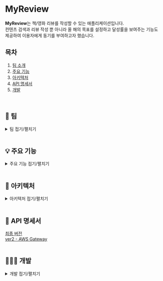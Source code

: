 # MyReview
<b>MyReview</b>는 책/영화 리뷰를 작성할 수 있는 애플리케이션입니다. <br/>
컨텐츠 검색과 리뷰 작성 뿐 아니라 올 해의 목표를 설정하고 달성률을 보여주는 기능도 제공하여 이용자에게 동기를 부여하고자 했습니다. 

## 목차
1. [팀 소개](#-팀)
2. [주요 기능](#bulb-주요-기능)
3. [아키텍처](#-아키텍처)
4. [API 명세서](#-api-명세서)
5. [개발](#-개발)

<br/>

## 🥔 팀
<details>
<summary>팀 접기/펼치기</summary>
<div markdown="1">
<table>
<thead>
  <tr>
    <th colspan="3">왜지?감자(Whyz-Potato)🥔</th>
  </tr>
</thead>
<tbody>
  <tr>
    <td>김다슬(BE)</br> <a href="https://github.com/Daseull">깃허브</a><br/> </td>
    <td>문지원(FE)</br> <a href="https://github.com/jeewonMoon">깃허브</a><br/> </td>
    <td>허서영(BE)</br> <a href="https://github.com/hs03130">깃허브</a><br/> </td>
  </tr>
</tbody>
</table>
팀 정보 및 협업 노션 : https://www.notion.so/104b4a6271c743cf883846540cb42a76?p=c20376985a194faab0e2a32b2e535239&pm=s
</div>
</details>
<br/>

## :bulb: 주요 기능
<details>
<summary>주요 기능 접기/펼치기</summary>
<div markdown="1">
<img src="https://user-images.githubusercontent.com/59015764/227125837-a82f2a6e-442b-46a6-bf36-9e385d78f2d4.png">
<ul>
    <li><b>회원</b></li>
        <ul>
            <li> 회원가입 : 사용자는 고유한 이메일을 등록하여 서비스에 가입할 수 있습니다.</li>
            <li> 로그인 : 가입 시 등록한 이메일과 비밀번호를 통해 로그인 할 수 있습니다. 비밀번호는 암호화하여 저장합니다.</li>  
            <li> 회원정보변경 : 가입 시 등록한 이름과 비밀번호를 변경할 수 있습니다.</li>
            <li> 회원탈퇴</li>
        </ul>
    <li><b>목표</b></li>
        사용자의 동기부여를 위하여 목표 설정과 달성률 기능을 제공합니다. 
        <ul>
            <li> 올해 목표 조회 : 올해 목표와 달성률을 조회합니다. 가입 후 변경하지 않았다면 기본값 10으로 설정되어있습니다.</li>
            <li> 올해 목표 수정 : 올해 목표량을 수정합니다. </li>
            <li> 과거 목표 조회 : 회원가입 시점 이후의 모든 연도의 목표와 달성률을 조회할 수 있습니다. </li>
        </ul>
    <li><b>컨텐츠</b></li>
        책과 영화에 대한 정보를 가져오기 위해 네이버 검색 API를 사용했습니다.
        <ul>
            <li> 컨텐츠 검색 : 사용자의 검색 쿼리에 대한 네이버 API 응답을 수정하여 검색 결과 리스트를 반환합니다.</li>
            <li> 컨텐츠 저장 : 사용자가 리뷰를 작성할 때, 서비스 DB에 저장되어 있지 않은 컨텐츠라면 컨텐츠 저장이 먼저 이뤄집니다. 서비스 DB에 저장되어 있는 지 여부는 책은 isbn을 통해, 영화는 제목과 감독을 통해 확인합니다. </li>   
            <li> 둘러보기 : 일종의 추천 리스트로 사용자가 관심 설정한 컨텐츠 리스트, 신작 컨텐츠 리스트, 리뷰가 많이 달린 상위 10개의 컨텐츠 리스트를 확인할 수 있습니다. </li>
        </ul>
    <li><b>리뷰</b></li>
        <ul>
            <li> 리뷰 작성 : 컨텐츠에 대한 리뷰를 작성합니다. 담아놓은 경우에는 상태만, 그 외의 경우에는 감상일, 별점, 감상 내용을 저장합니다. 
            </li> 
            <li> 리뷰 조회 : 작성한 리뷰를 조회합니다. 컨텐츠 제목을 이용해 작성 리뷰 내에서 검색 기능도 제공합니다.</li>
            <li> 리뷰 수정 : 작성한 리뷰를 수정합니다. 담아놓기로 변경 시 기존에 저장한 감상 내용이 삭제됩니다. </li>
            <li> 리뷰 삭제 : 작성한 리뷰를 삭제합니다. </li>
        </ul>
</ul> 
</div>
</details>
<br/>

## 🔧 아키텍처
<details>
<summary>아키텍처 접기/펼치기</summary>
<div markdown="1">
<h3>도메인 설계</h3>
<img src = "https://user-images.githubusercontent.com/59015764/227146380-3bb79ae2-e4f3-40eb-bccb-7dcb9f3c4f30.png">
<h3>테이블 설계</h3>
<img src = "https://user-images.githubusercontent.com/59015764/227146719-a758245a-a77f-4820-8f40-5e24e013ed73.png">
</div>
</details>
<br/>

## 📜 API 명세서
[최종 버전](https://www.notion.so/Rest-API-document-267c1ae481174b6e82cfe8baf7f5d1b8) <br/>
[ver2 - AWS Gateway](https://documenter.getpostman.com/view/19596204/2s93CPqBt3)<br/>
<br/>

## 👨🏻‍💻 개발
<details>
<summary>개발 접기/펼치기</summary>
<div markdown="1">

<h3>개발 기간 </h3>
23.02. ~ 23.03.
<h3>개발 환경</h3>
<ul>
    <li> Java 16 </li>
    <li> Spring Boot 2.7.9 </li>
</ul>
<h3>기술 스택 </h3> 
<img src="https://img.shields.io/badge/java-007396?style=for-the-badge&logo=java&logoColor=white"> <img src="https://img.shields.io/badge/spring-6DB33F?style=for-the-badge&logo=spring&logoColor=white"> 
<img src="https://img.shields.io/badge/spring boot-6DB33F?style=for-the-badge&logo=spring boot&logoColor=white"> 
<img src="https://img.shields.io/badge/spring security-6DB33F?style=for-the-badge&logo=Spring Security&logoColor=white"> <img src="https://img.shields.io/badge/junit5-25A162?style=for-the-badge&logo=JUnit5&logoColor=white">  <img src="https://img.shields.io/badge/spring security-6DB33F?style=for-the-badge&logo=Spring Security&logoColor=white"> <img src="https://img.shields.io/badge/jpa-59666c?style=for-the-badge&logo=jpa&logoColor=white"> <img src="https://img.shields.io/badge/amazon api gateway-FF4F8B?style=for-the-badge&logo=Amazon API Gateway&logoColor=white"> 
<h3>협업 툴</h3>
<img src="https://img.shields.io/badge/git-F05032?style=for-the-badge&logo=git&logoColor=white"> <img src="https://img.shields.io/badge/notion-000000?style=for-the-badge&logo=Notion&logoColor=white">

</div>
</details>
<br/>


